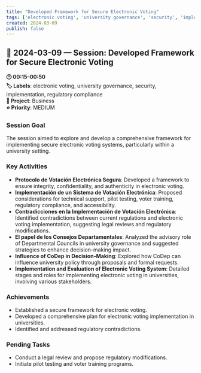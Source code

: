 ```yaml
---
title: "Developed Framework for Secure Electronic Voting"
tags: ['electronic voting', 'university governance', 'security', 'implementation', 'regulatory compliance']
created: 2024-03-09
publish: false
---
```


## 📅 2024-03-09 — Session: Developed Framework for Secure Electronic Voting

**🕒 00:15–00:50**  
**🏷️ Labels**: electronic voting, university governance, security, implementation, regulatory compliance  
**📂 Project**: Business  
**⭐ Priority**: MEDIUM  


### Session Goal
The session aimed to explore and develop a comprehensive framework for implementing secure electronic voting systems, particularly within a university setting.

### Key Activities
- **Protocolo de Votación Electrónica Segura**: Developed a framework to ensure integrity, confidentiality, and authenticity in electronic voting.
- **Implementación de un Sistema de Votación Electrónica**: Proposed considerations for technical support, pilot testing, voter training, regulatory compliance, and accessibility.
- **Contradicciones en la Implementación de Votación Electrónica**: Identified contradictions between current regulations and electronic voting implementation, suggesting legal reviews and regulatory modifications.
- **El papel de los Consejos Departamentales**: Analyzed the advisory role of Departmental Councils in university governance and suggested strategies to enhance decision-making impact.
- **Influence of CoDep in Decision-Making**: Explored how CoDep can influence university policy through proposals and formal requests.
- **Implementation and Evaluation of Electronic Voting System**: Detailed stages and roles for implementing electronic voting in universities, involving various stakeholders.

### Achievements
- Established a secure framework for electronic voting.
- Developed a comprehensive plan for electronic voting implementation in universities.
- Identified and addressed regulatory contradictions.

### Pending Tasks
- Conduct a legal review and propose regulatory modifications.
- Initiate pilot testing and voter training programs.
